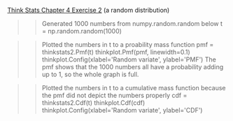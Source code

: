 [Think Stats Chapter 4 Exercise 2](http://greenteapress.com/thinkstats2/html/thinkstats2005.html#toc41) (a random distribution)

>> Generated 1000 numbers from numpy.random.random below
>> t = np.random.random(1000)

>> Plotted the numbers in t to a proability mass function
>> pmf = thinkstats2.Pmf(t)
>> thinkplot.Pmf(pmf, linewidth=0.1)
>> thinkplot.Config(xlabel='Random variate', ylabel='PMF')
>> The pmf shows that the 1000 numbers all have a probability adding up to 1, so the whole graph is full.

>> Plotted the numbers in t to a cumulative mass function because the pmf did not depict the numbers properly
>> cdf = thinkstats2.Cdf(t)
>> thinkplot.Cdf(cdf)
>> thinkplot.Config(xlabel='Random variate', ylabel='CDF')
